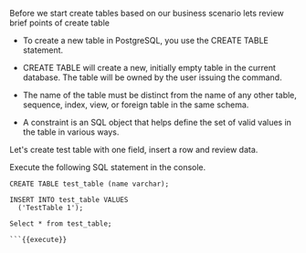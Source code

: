

Before we start create tables based on our business scenario lets review brief points of create table 

- To create a new table in PostgreSQL, you use the CREATE TABLE statement. 

- CREATE TABLE will create a new, initially empty table in the current database. The table will be owned by the user issuing the command.

- The name of the table must be distinct from the name of any other table, sequence, index, view, or foreign table in the same schema.

- A constraint is an SQL object that helps define the set of valid values in the table in various ways.


Let's create test table with one field, insert a row and review data. 

Execute the following SQL statement in the console.

```postgresql
CREATE TABLE test_table (name varchar);

INSERT INTO test_table VALUES 
  ('TestTable 1');
  
Select * from test_table;

```{{execute}}

